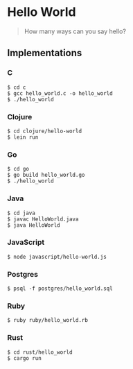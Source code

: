 # Hello World

> How many ways can you say hello?

## Implementations

### C

```
$ cd c
$ gcc hello_world.c -o hello_world
$ ./hello_world
```

### Clojure

```
$ cd clojure/hello-world
$ lein run
```

### Go

```
$ cd go
$ go build hello_world.go
$ ./hello_world
```

### Java

```
$ cd java
$ javac HelloWorld.java
$ java HelloWorld
```

### JavaScript

```
$ node javascript/hello-world.js
```

### Postgres

```
$ psql -f postgres/hello_world.sql
```

### Ruby

```
$ ruby ruby/hello_world.rb
```

### Rust

```
$ cd rust/hello_world
$ cargo run
```
